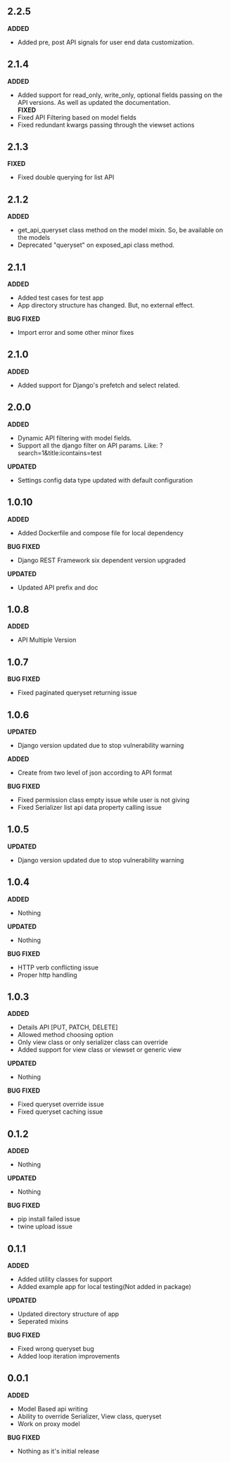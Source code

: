 ## 2.2.5
**ADDED**
* Added pre, post API signals for user end data customization. 


## 2.1.4
**ADDED**
* Added support for read_only, write_only, optional fields passing on the API versions. 
  As well as updated the documentation.  
**FIXED**
* Fixed API Filtering based on model fields
* Fixed redundant kwargs passing through the viewset actions

## 2.1.3
**FIXED**
* Fixed double querying for list API

## 2.1.2
**ADDED**
* get_api_queryset class method on the model mixin. So, be available on the models 
* Deprecated "queryset" on exposed_api class method.

## 2.1.1
**ADDED**
* Added test cases for test app
* App directory structure has changed. But, no external effect.

**BUG FIXED**
* Import error and some other minor fixes

## 2.1.0
**ADDED**
* Added support for Django's prefetch and select related.

## 2.0.0
**ADDED**
* Dynamic API filtering with model fields.
* Support all the django filter on API params. Like: ?search=1&title:icontains=test

**UPDATED**
* Settings config data type updated with default configuration

## 1.0.10
**ADDED**
* Added Dockerfile and compose file for local dependency

**BUG FIXED**
* Django REST Framework six dependent version upgraded

**UPDATED**
* Updated API prefix and doc

## 1.0.8
**ADDED**
* API Multiple Version

## 1.0.7
**BUG FIXED**
* Fixed paginated queryset returning issue

## 1.0.6
**UPDATED**
* Django version updated due to stop vulnerability warning

**ADDED**
* Create from two level of json according to API format

**BUG FIXED**
* Fixed permission class empty issue while user is not giving
* Fixed Serializer list api data property calling issue


## 1.0.5
**UPDATED**
* Django version updated due to stop vulnerability warning

## 1.0.4
**ADDED**
* Nothing

**UPDATED**
* Nothing

**BUG FIXED**
* HTTP verb conflicting issue
* Proper http handling

## 1.0.3
**ADDED**
* Details API [PUT, PATCH, DELETE]
* Allowed method choosing option
* Only view class or only serializer class can override
* Added support for view class or viewset or generic view

**UPDATED**
* Nothing

**BUG FIXED**
* Fixed queryset override issue
* Fixed queryset caching issue


## 0.1.2
**ADDED**
* Nothing

**UPDATED**
* Nothing

**BUG FIXED**
* pip install failed issue
* twine upload issue

## 0.1.1
**ADDED**
* Added utility classes for support 
* Added example app for local testing(Not added in package)

**UPDATED**
* Updated directory structure of app
* Seperated mixins

**BUG FIXED**
* Fixed wrong queryset bug
* Added loop iteration improvements

## 0.0.1
**ADDED**
* Model Based api writing
* Ability to override Serializer, View class, queryset
* Work on proxy model

**BUG FIXED**
* Nothing as it's initial release

